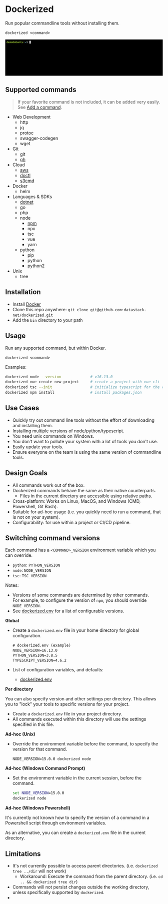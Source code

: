 # Dockerized
Run popular commandline tools without installing them.

```shell
dockerized <command>
```

![demo](terminalizer.gif)

## Supported commands

> If your favorite command is not included, it can be added very easily. See [Add a command](DEV.md).

- Web Development
  - http
  - jq
  - protoc
  - swagger-codegen
  - wget
- Git
  - git 
  - [gh](apps/gh/Readme.md) 
- Cloud
  - [aws](apps/aws/Readme.md) 
  - [doctl](apps/doctl/Readme.md)
  - [s3cmd](apps/s3cmd/Readme.md)
- Docker
  - helm
- Languages & SDKs
  - [dotnet](apps/dotnet/Readme.md)
  - go
  - php
  - node
    - [npm](apps/npm/Readme.md)
    - npx
    - tsc
    - vue
    - yarn
  - python
    - pip
    - python
    - python2
- Unix
  - tree


## Installation

- Install [Docker](https://docs.docker.com/get-docker/)
- Clone this repo anywhere: `git clone git@github.com:datastack-net/dockerized.git`
- Add the `bin` directory to your path

## Usage

Run any supported command, but within Docker.

```shell
dockerized <command>
```

Examples:

```bash
dockerized node --version             # v16.13.0
dockerized vue create new-project     # create a project with vue cli
dockerized tsc --init                 # initialize typescript for the current directory
dockerized npm install                # install packages.json
```

## Use Cases

- Quickly try out command line tools without the effort of downloading and installing them.
- Installing multiple versions of node/python/typescript.
- You need unix commands on Windows.
- You don't want to pollute your system with a lot of tools you don't use.
- Easily update your tools.
- Ensure everyone on the team is using the same version of commandline tools.

## Design Goals

- All commands work out of the box.
- Dockerized commands behave the same as their native counterparts.
  - Files in the current directory are accessible using relative paths.
- Cross-platform: Works on Linux, MacOS, and Windows (CMD, Powershell, Git Bash).
- Suitable for ad-hoc usage (i.e. you quickly need to run a command, that is not on your system).
- Configurability: for use within a project or CI/CD pipeline.

## Switching command versions 

Each command has a `<COMMAND>_VERSION` environment variable which you can override.

- `python`: `PYTHON_VERSION`
- `node`: `NODE_VERSION`
- `tsc`: `TSC_VERSION`

Notes:
- Versions of some commands are determined by other commands.  
  For example, to configure the version of `npm`, you should override `NODE_VERSION`.
- See [dockerized.env](dockerized.env) for a list of configurable versions.



**Global**

- Create a `dockerized.env` file in your home directory for global configuration.   

    ```shell
    # dockerized.env (example)
    NODE_VERSION=16.13.0
    PYTHON_VERSION=3.8.5
    TYPESCRIPT_VERSION=4.6.2
    ```
  
- List of configuration variables, and defaults:
  - [dockerized.env](dockerized.env)


**Per directory**

You can also specify version and other settings per directory.
This allows you to "lock" your tools to specific versions for your project.

- Create a `dockerized.env` file in your project directory.
- All commands executed within this directory will use the settings specified in this file.

**Ad-hoc (Unix)**

- Override the environment variable before the command, to specify the version for that command.

    ```shell
    NODE_VERSION=15.0.0 dockerized node
    ```

**Ad-hoc (Windows Command Prompt)**

- Set the environment variable in the current session, before the command.

    ```cmd
    set NODE_VERSION=15.0.0
    dockerized node
    ```

**Ad-hoc (Windows Powershell)**

It's currently not known how to specify the version of a command in a Powershell script through environment variables.

As an alternative, you can create a `dockerized.env` file in the current directory.


## Limitations

- It's not currently possible to access parent directories. (i.e. `dockerized tree ../dir` will not work)
  - Workaround: Execute the command from the parent directory. (i.e. `cd .. && dockerized tree dir`)
- Commands will not persist changes outside the working directory, unless specifically supported by `dockerized`.
- 
